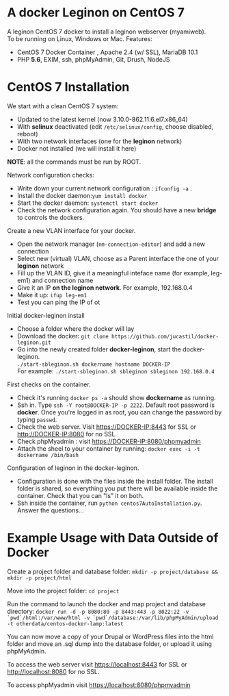 # A docker Leginon on CentOS 7
A leginon CentOS 7 docker to install a leginon webserver (myamiweb).  
To be running on Linux, Windows or Mac. Features:  
- CentOS 7 Docker Container , Apache 2.4 (w/ SSL), MariaDB 10.1
- PHP **5.6**, EXIM, ssh, phpMyAdmin, Git, Drush, NodeJS

# CentOS 7 Installation

We start with a clean CentOS 7 system:  
- Updated to the latest kernel (now 3.10.0-862.11.6.el7.x86_64) 
- With **selinux** deactivated (edit ``/etc/selinux/config``, choose disabled, reboot)  
- With two network interfaces (one for the **leginon** network)
- Docker not installed (we will install it here) 
 
**NOTE**: all the commands must be run by ROOT.   

Network configuration checks:     
- Write down your current network configuration : ``ifconfig -a`` .  
- Install the docker daemon:``yum install docker``      
- Start the docker daemon: ``systemctl start docker``  
- Check the network configuration again. You should have a new **bridge** to controls the dockers.   
 
Create a new VLAN interface for your docker.  
- Open the network manager (``nm-connection-editor``) and add a new connection    
- Select new (virtual) VLAN, choose as a Parent interface the one of your **leginon** network    
- Fill up the VLAN ID, give it a meaningful inteface name (for example, leg-em1) and connection name    
- Give it an IP **on the leginon network**. For example, 192.168.0.4      
- Make it up: ``ifup leg-em1``  
- Test you can ping the IP of ot  

Initial docker-leginon install
- Choose a folder where the docker will lay  
- Download the docker: ``git clone https://github.com/jucastil/docker-leginon.git``  
- Go into the newly created folder **docker-leginon**, start the docker-leginon.    
``./start-sbleginon.sh dockername hostname DOCKER-IP``  
For example: ``./start-sbleginon.sh sbleginon sbleginon 192.168.0.4`` 

First checks on the container.    
- Check it's running ``docker ps -a`` should show **dockername** as running.
- Ssh in. Type ``ssh -Y root@DOCKER-IP -p 2222``. Default root password is **docker**. Once you're logged in as root, you can change the password by typing ``passwd``.
- Check the web server. Visit [https://DOCKER-IP:8443](https://DOCKER-IP:8443) for SSL or [http://DOCKER-IP:8080](http://DOCKER-IP:8080) for no SSL.
- Check phpMyadmin : visit [https://DOCKER-IP:8080/phpmyadmin](https://DOCKER-IP:8080/phpmyadmin)
- Attach the sheel to your container by running: ``docker exec -i -t dockername /bin/bash``

Configuration of leginon in the docker-leginon.    
- Configuration is done with the files inside the install folder. The install folder is shared, so everything you put there will be available inside the container. Check that you can "ls" it on both.
- Ssh inside the container, run ``python centos7AutoInstallation.py``. Answer the questions...
 

# Example Usage with Data Outside of Docker

Create a project folder and database folder:
`mkdir -p project/database && mkdir -p project/html`

Move into the project folder:
`cd project`

Run the command to launch the docker and map project and database directory:
``docker run -d -p 8080:80 -p 8443:443 -p 8022:22 -v `pwd`/html:/var/www/html -v `pwd`/database:/var/lib/phpMyAdmin/upload -t otherdata/centos-docker-lamp:latest``

You can now move a copy of your Drupal or WordPress files into the html folder and move an .sql dump into the database folder, or upload it using phpMyAdmin. 

To access the web server visit [https://localhost:8443](https://localhost:8443) for SSL or [http://localhost:8080](http://localhost:8080) for no SSL.

To access phpMyadmin visit [https://localhost:8080/phpmyadmin](https://localhost:8080/phpmyadmin)
